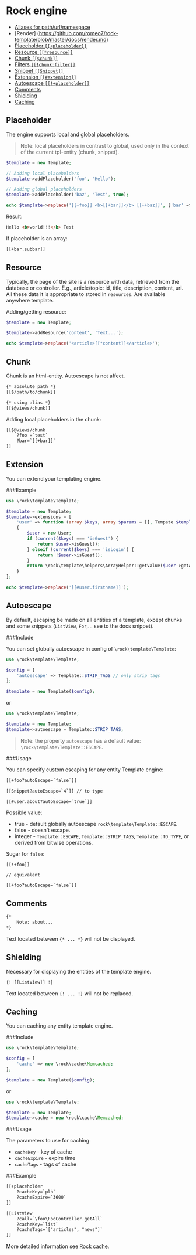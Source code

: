 Rock engine
=================

 * [Aliases for path/url/namespace](https://github.com/romeo7/rock-template/blob/master/docs/aliases.md)
 * [Render] (https://github.com/romeo7/rock-template/blob/master/docs/render.md)
 * [Placeholder `[[+placeholder]]`](#placeholder)
 * [Resource `[[*resource]]`](#resource)
 * [Chunk `[[$chunk]]`](#chunk)
 * [Filters `[[$chunk:filter]]`](https://github.com/romeo7/rock-template/blob/master/docs/filters.md)
 * [Snippet `[[Snippet]]`](https://github.com/romeo7/rock-template/blob/master/docs/snippets/readme.md)
 * [Extension `[[#extension]]`](#extension)
 * [Autoescape `[[!+placeholder]]`](#autoescape)
 * [Comments](#comments)
 * [Shielding](#shielding)
 * [Caching](#caching)

Placeholder
-----------------

The engine supports local and global placeholders.
> Note: local placeholders in contrast to global, used only in the context of the current tpl-entity (chunk, snippet).

```php
$template = new Template;

// Adding local placeholders
$template->addPlaceholder('foo', 'Hello');

// Adding global placeholders
$template->addPlaceholder('baz', 'Test', true);

echo $template->replace('[[+foo]] <b>[[+bar]]</b> [[++baz]]', ['bar' => 'world!!!']);
```

Result:
```html
Hello <b>world!!!</b> Test
```

If placeholder is an array:
```html
[[+bar.subbar]]
```

Resource
-----------------

Typically, the page of the site is a resource with data, retrieved from the database or controller. E.g., article/topic: id, title, description, content, url.
All these data it is appropriate to stored in `resources`. Are available anywhere template.

Adding/getting resource:

```php
$template = new Template;

$template->addResource('content', 'Text...');

echo $template->replace('<article>[[*content]]</article>');
```

Chunk
-----------------

Chunk is an html-entity. Autoescape is not affect.

```html
{* absolute path *}
[[$/path/to/chunk]]

{* using alias *}
[[$@views/chunk]]
```

Adding local placeholders in the chunk:

```html
[[$@views/chunk
    ?foo =`test`
    ?bar=`[[+bar]]`
]]
```

Extension
-----------------

You can extend your templating engine.

###Example

```php
use \rock\template\Template;

$template = new Template;
$template->extensions = [
    'user' => function (array $keys, array $params = [], Tempate $template)
    {
        $user = new User;
        if (current($keys) === 'isGuest') {
            return $user->isGuest();
        } elseif (current($keys) === 'isLogin') {
            return !$user->isGuest();
        }
        return \rock\template\helpers\ArrayHelper::getValue($user->getAll(), $keys);
    }
];

echo $template->replace('[[#user.firstname]]');
```

Autoescape
-----------------

By default, escaping be made on all entities of a template, except chunks and some snippets (`ListView`, `For`,... see to the docs snippet).

###Include

You can set globally autoescape in config of `\rock\template\Template`:

```php
use \rock\template\Template;

$config = [
    'autoescape' => Template::STRIP_TAGS // only strip tags
];

$template = new Template($config);
```

or

```php
use \rock\template\Template;

$template = new Template;
$template->autoescape = Template::STRIP_TAGS;
```
> Note: the property `autoescape` has a default value: `\rock\template\Template::ESCAPE`.

###Usage

You can specify custom escaping for any entity Template engine:

```html
[[+foo?autoEscape=`false`]]

[[Snippet?autoEscape=`4`]] // to type

[[#user.about?autoEscape=`true`]]
```

Possible value:

 * true - default globally autoescape `rock\template\Template::ESCAPE`.
 * false - doesn't escape.
 * integer - `Template::ESCAPE`, `Template::STRIP_TAGS`, `Template::TO_TYPE`, or derived from bitwise operations.

Sugar for `false`:

```
[[!+foo]]

// equivalent

[[+foo?autoEscape=`false`]]
```

Comments
-----------------

```html
{*
    Note: about...
*}
```

Text located between `{* ... *}` will not be displayed.

Shielding
-----------------

Necessary for displaying the entities of the template engine.

```html
{! [[ListView]] !}
```

Text located between `{! ... !}` will not be replaced.

Caching
------------------

You can caching any entity template engine.

###Include

```php
use \rock\template\Template;

$config = [
    'cache' => new \rock\cache\Memcached;
];

$template = new Template($config);
```

or

```php
use \rock\template\Template;

$template = new Template;
$template->cache = new \rock\cache\Memcached;
```

###Usage

The parameters to use for caching:

 * `cacheKey` - key of cache
 * `cacheExpire` - expire time
 * `cacheTags` - tags of cache

###Example

```html
[[+placeholder
    ?cacheKey=`plh`
    ?cacheExpire=`3600`
]]

[[ListView
    ?call=`\foo\FooController.getAll`
    ?cacheKey=`list`
    ?cacheTags=`["articles", "news"]`
]]
```

More detailed information see [Rock cache](https://github.com/romeo7/rock-cache/).